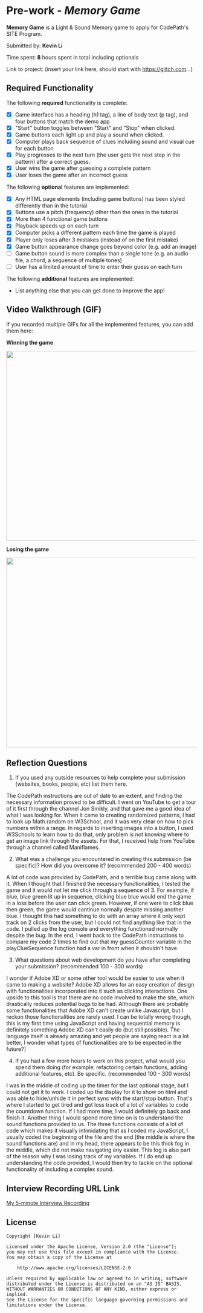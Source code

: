 # Pre-work - *Memory Game*

**Memory Game** is a Light & Sound Memory game to apply for CodePath's SITE Program. 

Submitted by: **Kevin Li**

Time spent: **8** hours spent in total including optionals

Link to project: (insert your link here, should start with https://glitch.com...)

## Required Functionality

The following **required** functionality is complete:

* [x] Game interface has a heading (h1 tag), a line of body text (p tag), and four buttons that match the demo app
* [x] "Start" button toggles between "Start" and "Stop" when clicked. 
* [x] Game buttons each light up and play a sound when clicked. 
* [x] Computer plays back sequence of clues including sound and visual cue for each button
* [x] Play progresses to the next turn (the user gets the next step in the pattern) after a correct guess. 
* [x] User wins the game after guessing a complete pattern
* [x] User loses the game after an incorrect guess

The following **optional** features are implemented:

* [x] Any HTML page elements (including game buttons) has been styled differently than in the tutorial
* [x] Buttons use a pitch (frequency) other than the ones in the tutorial
* [x] More than 4 functional game buttons
* [x] Playback speeds up on each turn
* [x] Computer picks a different pattern each time the game is played
* [x] Player only loses after 3 mistakes (instead of on the first mistake)
* [x] Game button appearance change goes beyond color (e.g. add an image)
* [ ] Game button sound is more complex than a single tone (e.g. an audio file, a chord, a sequence of multiple tones)
* [ ] User has a limited amount of time to enter their guess on each turn

The following **additional** features are implemented:

- List anything else that you can get done to improve the app!

## Video Walkthrough (GIF)

If you recorded multiple GIFs for all the implemented features, you can add them here:

**Winning the game**

<img src="http://g.recordit.co/FFwS1xFQox.gif" width=750 height=500><br>

**Losing the game**

<img src="http://g.recordit.co/JPnYWQeHU0.gif" width=750 height=500><br>

## Reflection Questions
1. If you used any outside resources to help complete your submission (websites, books, people, etc) list them here. 

The CodePath instructions are out of date to an extent, and finding the necessary information proved to be difficult. 
I went on YouTube to get a tour of it first through the channel Jon Smikly, and that gave me a good idea of what I was looking for.
When it came to creating randomized patterns, I had to look up Math.random on W3School, and it was very clear on how to pick numbers within a range.
In regards to inserting images into a button, I used W3Schools to learn how to do that, only problem is not knowing where to get an image link through the assets.
For that, I received help from YouTube through a channel called Maniflames.

2. What was a challenge you encountered in creating this submission (be specific)? How did you overcome it? (recommended 200 - 400 words) 

A lot of code was provided by CodePath, and a terrible bug came along with it. When I thought that I finished the necessary functionalities,
I tested the game and it would not let me click through a sequence of 3. For example, if blue, blue green lit up in sequence, clicking blue blue would end the game
in a loss before the user can click green. However, if one were to click blue then green, the game would continue normally despite missing another blue.
I thought this had something to do with an array where it only kept track on 2 clicks from the user, but I could not find anything like that in the code.
I pulled up the log console and everything functioned normally despite the bug. In the end, I went back to the CodePath instructions to compare my code
2 times to find out that my guessCounter variable in the playClueSequence function had a var in front when it shouldn't have.

3. What questions about web development do you have after completing your submission? (recommended 100 - 300 words) 

I wonder if Adobe XD or some other tool would be easier to use when it came to making a website? Adobe XD allows for
an easy creation of design with functionalities incorporated into it such as clicking interactions. One upside to this tool is that
there are no code involved to make the site, which drastically reduces potential bugs to be had.
Although there are probably some functionalities that Adobe XD can't create unlike Javascript, but I reckon those functionalities are rarely used.
I can be totally wrong though, this is my first time using JavaScript and having sequential memory is definitely something Adobe XD can't easily do (but still possible).
The language itself is already amazing and yet people are saying react is a lot better, I wonder what types of functionalities are to be expected in the future?]

4. If you had a few more hours to work on this project, what would you spend them doing (for example: refactoring certain functions, adding additional features, etc). Be specific. (recommended 100 - 300 words) 

I was in the middle of coding up the timer for the last optional stage, but I could not get it to work.
I coded up the display for it to show on html and was able to hide/unhide it in perfect sync with the start/stop button.
That's where I started to get tired and got loss track of a lot of variables to code the countdown function.
If I had more time, I would definitely go back and finish it.
Another thing I would spend more time on is to understand the sound functions provided to us.
The three functions consists of a lot of code which makes it visually intimidating that as I coded my JavaScript, I usually coded the beginning of the file
and the end (the middle is where the sound functions are) and in my head, there appears to be this thick fog in the middle, which did not make navigating
any easier. This fog is also part of the reason why I was losing track of my variables.
If I do end up understanding the code provided, I would then try to tackle on the optional functionality of including a complex sound.



## Interview Recording URL Link

[My 5-minute Interview Recording](your-link-here)


## License

    Copyright [Kevin Li]

    Licensed under the Apache License, Version 2.0 (the "License");
    you may not use this file except in compliance with the License.
    You may obtain a copy of the License at

        http://www.apache.org/licenses/LICENSE-2.0

    Unless required by applicable law or agreed to in writing, software
    distributed under the License is distributed on an "AS IS" BASIS,
    WITHOUT WARRANTIES OR CONDITIONS OF ANY KIND, either express or implied.
    See the License for the specific language governing permissions and
    limitations under the License.
